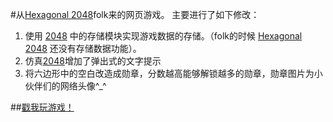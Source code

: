#从[Hexagonal 2048](https://github.com/Baiqiang/2048-hexagon)folk来的网页游戏。
主要进行了如下修改：
1. 使用 [2048](https://github.com/gabrielecirulli/2048) 中的存储模块实现游戏数据的存储。（folk的时候 [Hexagonal 2048](https://github.com/Baiqiang/2048-hexagon) 还没有存储数据功能）。
2. 仿真[2048](https://github.com/gabrielecirulli/2048)增加了弹出式的文字提示
3. 将六边形中的空白改造成勋章，分数越高能够解锁越多的勋章，勋章图片为小伙伴们的网络头像^_^

##[戳我玩游戏！](http://adachiq.github.io/2048_for_306/)